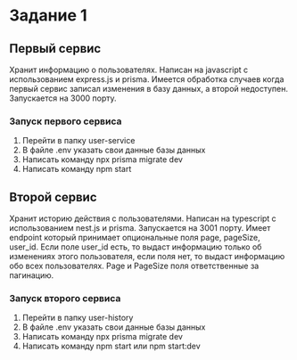 # Задание 1
## Первый сервис
Хранит информацию о пользователях.
Написан на javascript с использованием express.js и prisma.
Имеется обработка случаев когда первый сервис записал изменения в базу данных, а второй недоступен.
Запускается на 3000 порту.
### Запуск первого сервиса
1. Перейти в папку user-service
2. В файле .env указать свои данные базы данных
3. Написать команду npx prisma migrate dev
4. Написать команду npm start
## Второй сервис
Хранит историю действия с пользователями.
Написан на typescript с использованием nest.js и prisma. 
Запускается на 3001 порту. Имеет endpoint который принимает опциональные поля page, pageSize, user_id. Если поле user_id есть, то выдаст информацию только об изменениях этого пользователя, если поля нет, то выдаст информацию обо всех пользователях. Page и PageSize поля ответственные за пагинацию.
### Запуск второго сервиса 
1. Перейти в папку user-history
2. В файле .env указать свои данные базы данных
3. Написать команду npx prisma migrate dev
4. Написать команду npm start или npm start:dev